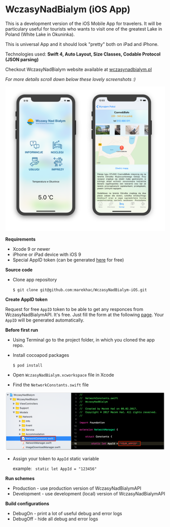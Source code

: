 # WczasyNadBialym (iOS App)

This is a development version of the iOS Mobile App for travelers. It will be particulary useful for tourists who wants to visit one of the greatest Lake in Poland (White Lake in Okuninka). 

This is universal App and it should look "pretty" both on iPad and iPhone.

Technologies used: **Swift 4, Auto Layout, Size Classes, Codable Protocol (JSON parsing)**

Checkout WczasyNadBialym website available at [wczasynadbialym.pl](http://wczasynadbialym.pl)

*For more details scroll down below these lovely screenshots :)*

![Accommodation](Docs/Images/accommodation.png)

**Requirements**

- Xcode 9 or newer
- iPhone or iPad device with iOS 9  
- Special AppID token (can be generated [here](http://wczasynadbialym.pl/index/appid-request) for free)

**Source code**

- Clone app repository 

	```$ git clone git@github.com:marekhac/WczasyNadBialym-iOS.git```
	
**Create AppID token**

Request for free `AppID` token to be able to get any responces from WczasyNadBialymAPI. It's free. Just fill the form at the following [page](http://wczasynadbialym.pl/index/appid-request). Your `AppID` will be generated automatically.

**Before first run**

- Using Terminal go to the project folder, in which you cloned the app repo. 
- Install cocoapod packages

	```$ pod install```
	
- Open `WczasyNadBialym.xcworkspace` file in Xcode 
- Find the `NetworkConstants.swift` file 

![Accommodation](Docs/Images/appid_token.png)

- Assign your token to `AppId` static variable

	example: ``` static let AppId = "123456"```

**Run schemes**

* Production - use production version of WczasyNadBialymAPI
* Development - use development (local) version of WczasyNadBialymAPI

**Build configurations**

* DebugOn - print a lot of useful debug and error logs
* DebugOff - hide all debug and error logs





